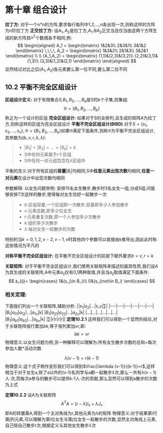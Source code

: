 # 第十章 组合设计
**拉丁方:**
对于一个n*n的方阵,要求每行每列中1,2,...,n各出现一次,则称这样的方阵为n阶拉丁方
**正交拉丁方:**
设$A_1,A_2$是拉丁方,$A_1与A_2$正交当且仅当由这两个方阵生成的新方阵其$n^2$个数偶各不相同,例:
$$
\begin{aligned}
A_1 = 
\begin{bmatrix}
1&2&3\\
2&3&1\\
3&1&2
\end{bmatrix}
\,\,\,\,
A_2 = 
\begin{bmatrix}
1&3&2\\
2&1&3\\
3&2&1
\end{bmatrix}
\\
\\
(A_1,A_2) = 
\begin{bmatrix}
(1,1)&(2,3)&(3,2)\\
(2,2)&(3,1)&(1,3)\\
(3,3)&(1,2)&(2,1)
\end{bmatrix}
\end{aligned}
$$
显然经过对比之后$(A_1,A_2)$各元素要么第一位不同,要么第二位不同

## 10.2 平衡不完全区组设计
**区组设计定义:**
对于有限集合$S$,$B_1,B_2,...,B_b$是S的b个子集,则集组:
$$
\mathfrak{B}=\{B_1,B_2,...,B_b\}
$$
称之为一个设计的区组
**完全区组设计:**
如果对于S的全排列,且生成的矩阵$A$为拉丁方,则称这样的区组为完全区组设计
**平衡不完全区组设计(BIBD)**
对于$S=\{s_1,s_2,...,s_v\},\mathfrak{B}=\{B_1,B_2,...,B_b\}$如果$\mathfrak{B}$满足下面条件,则称$\mathfrak{B}$为平衡不完全区组设计,其参数为$(b,v,r,k,\lambda)$:
>+ $|B_1|=|B_2|=...=|B_b|=k$
>+ S中任何元素属于r个区组
>+ S中任何一对元组包含在$\lambda$区组中

平衡的含义:对于所有区组的**容量**$|B_i|$均相同,S中**任意元素出现次数**均相同,**任意一对元素**在设计中出现次数均相同

参数解释:
以女生问题举例:
安排15名女生散步,散步时3名女生一组,分成5组,问能够安排7次这样的散步,使得每对女生恰好一起散步一次
>+ $b:$区组容量,一个区组即一次散步,容量即多少人参加散步
>+ $v:$元素总数,即多少位女生
>+ $r:$元素重复次数,即一个人参加多少次散步
>+ $k:$组织多少次散步
>+ $\lambda:$每对女生一起散步的次数

特别的当$k=0,1,2,v-2,v-1,v$时其他四个参数可以直接由k推导出,因此此时称这些情况为平凡的

**对称平衡不完全区组设计:**
在平衡不完全区组设计的前提下额外要求$b=v,r=k$

**关联矩阵:**
对于平衡不完全区组设计,我们使用关联矩阵来描述刻画其性质,我们设$A$为其生成的关联矩阵,A中元素$a_{ij}$仅有0,1两种取值,并且当$a_{ij}$取值满足下面条件:
$$
a_{ij}=
\begin{cases}
1&(s_j\in B_i)\\
0&(s_j\not\in B_i)
\end{cases}
$$

### 相关定理:
下面我们列出一个关联矩阵,辅助分析:
||$s_1$|$s_2$|...|s_v|$\sum$|
|---|---|---|---|---|---|
|$B_1$|$a_{11}$|$a_{12}$|...|$a_{1v}$|k|
|$B_1$|$a_{21}$|$a_{22}$|...|$a_{2v}$|k|
|...|...|...|...|...|...|
|$B_1$|$a_{b1}$|$a_{b2}$|...|$a_{bv}$|k|
|$\sum$|$r$|$r$|$r$|$r$||
**定理10.2.1**
这样我们可以得到一个显然的结论,对于关联矩阵按行累加$bk$,等于按列累加$vr$,即:
$$
bk=vr
$$
物理意义:以女生问题为例,另一种解释可以理解为:所有女生散步次数的总和=每次参加人数*活动次数

$$
\lambda (v-1) = r(k-1)
$$
物理意义:这个式子稍作变形我们可以得到$\frac{\lambda (v-1)}{(k-1)}=r$,这样相当于对于女生a,除了a以外的(v-1)名同学与a都一起散步$\lambda$次,那么一共有$\lambda (v-1)$人$\cdot$次,而每次a参与的散步可以提供k-1人$\cdot$次的贡献,那么显然可以得到a散步的次数为上式

**定理10.2.2**
设A为关联矩阵
$$
A^TA=(r-\lambda)I_v+\lambda J_v
$$
即A的转置乘A,得到一个主对角线为r,其他元素为$\lambda$的矩阵
物理意义:对于结果第i行第j列元素,可以理解为第i位女生与第j位女生一起散步的次数,显然主对角线上元素,自己陪自己散步r次,根据定义与其他女生散步$\lambda$次


